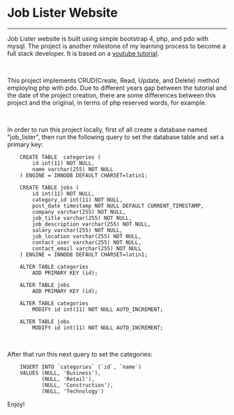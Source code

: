 <h1>Job Lister Website</h1>
<hr>

<p>Job Lister website is built using simple bootstrap 4, php, and pdo with mysql. The project is another milestone of my learning process to become a full stack developer. It is based on a
<a href="https://www.youtube.com/watch?v=LEkjrQMmIK0">youtube tutorial</a>.</p><br>

<p>This project implements CRUD(Create, Read, Update, and Delete) method employing php with pdo.
Due to different years gap between the tutorial and the date of the project creation, there are 
some differences between this project and the original, in terms of php reserved words, for example.
</p><br>

<p>In order to run this project locally, first of all create a database named "job_lister", then
run the following query to set the database table and set a primary key:
    
        CREATE TABLE  categories (
            id int(11) NOT NULL,
            name varchar(255) NOT NULL
        ) ENGINE = INNODB DEFAULT CHARSET=latin1;

        CREATE TABLE jobs (
            id int(11) NOT NULL,
            category_id int(11) NOT NULL,
            post_date timestamp NOT NULL DEFAULT CURRENT_TIMESTAMP,
            company varchar(255) NOT NULL,
            job_title varchar(255) NOT NULL,
            job_description varchar(255) NOT NULL,
            salary varchar(255) NOT NULL,
            job_location varchar(255) NOT NULL,
            contact_user varchar(255) NOT NULL,
            contact_email varchar(255) NOT NULL
        ) ENGINE = INNODB DEFAULT CHARSET=latin1;

        ALTER TABLE categories
            ADD PRIMARY KEY (id);
        
        ALTER TABLE jobs
            ADD PRIMARY KEY (id);
        
        ALTER TABLE categories
            MODIFY id int(11) NOT NULL AUTO_INCREMENT;
        
        ALTER TABLE jobs
            MODIFY id int(11) NOT NULL AUTO_INCREMENT;    
</p><br>

<p>After that run this next query to set the categories:

        INSERT INTO `categories` (`id`, `name`) 
        VALUES (NULL, 'Business'),
               (NULL, 'Retail'),
               (NULL, 'Construction'),
               (NULL, 'Technology')
</p>

Enjoy!